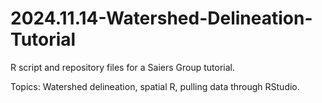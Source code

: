 # 2024.11.14-Watershed-Delineation-Tutorial

R script and repository files for a Saiers Group tutorial.

Topics: Watershed delineation, spatial R, pulling data through RStudio.